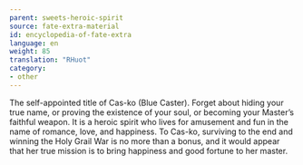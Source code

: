 ```yaml
---
parent: sweets-heroic-spirit
source: fate-extra-material
id: encyclopedia-of-fate-extra
language: en
weight: 85
translation: "RHuot"
category:
- other
---
```


The self-appointed title of Cas-ko (Blue Caster).
Forget about hiding your true name, or proving the existence of your soul, or becoming your Master’s faithful weapon.
It is a heroic spirit who lives for amusement and fun in the name of romance, love, and happiness.
To Cas-ko, surviving to the end and winning the Holy Grail War is no more than a bonus, and it would appear that her true mission is to bring happiness and good fortune to her master.
